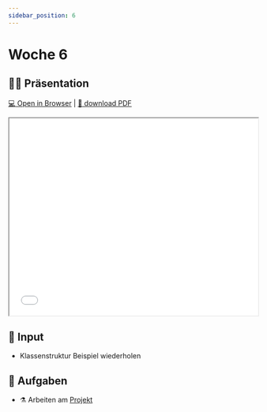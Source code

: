 ```yaml
---
sidebar_position: 6
---
```


# Woche 6

## :teacher: Präsentation

[:computer: Open in Browser](pathname:///slides/woche-6) | [:floppy_disk: download PDF](pathname:///slides/woche-6.pdf)

<iframe src="/bbzbl-modul-404/slides/woche-6" width="100%" height="400px"></iframe>

## :brain: Input

- Klassenstruktur Beispiel wiederholen

## :pencil: Aufgaben

- :alembic: Arbeiten am [Projekt](../beurteilungen/lb2.md)
